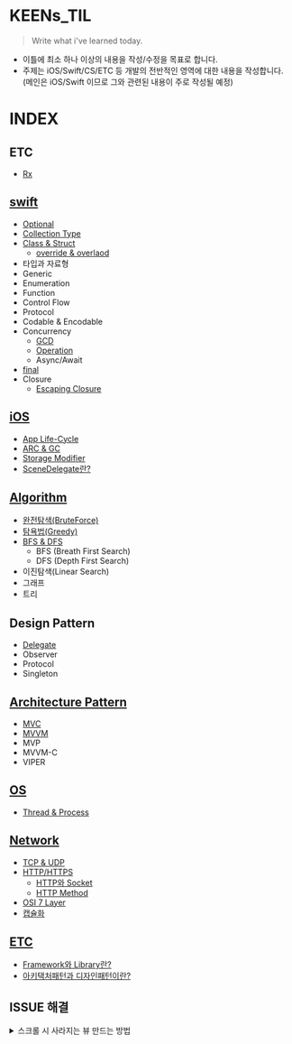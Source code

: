 # KEENs_TIL

> Write what i've learned today.
- 이틀에 최소 하나 이상의 내용을 작성/수정을 목표로 합니다.
- 주제는 iOS/Swift/CS/ETC 등 개발의 전반적인 영역에 대한 내용을 작성합니다.  
 (메인은 iOS/Swift 이므로 그와 관련된 내용이 주로 작성될 예정)

# INDEX
## ETC
- [Rx](https://github.com/keenkim1202/RxSwift_Practice)


## [swift](Swift)
- [Optional](Swift/Optional.md)
- [Collection Type](Swift/Collection_Type.md)
- [Class & Struct](https://nareunhagae.tistory.com/59)
  - [override & overlaod](Swift/Override&Overload.md)
- 타입과 자료형
- Generic
- Enumeration
- Function
- Control Flow
- Protocol
- Codable & Encodable
- Concurrency
  - [GCD](iOS/GCD&Operation.md)
  - [Operation](iOS/GCD&Operation.md)
  - Async/Await
- [final](Swift/final.md)
- Closure
  - [Escaping Closure](Swift/EscapingClosure.md) 

## [iOS](iOS)
- [App Life-Cycle](iOS/appLifeCycle.md)
- [ARC & GC](iOS/ARC_vs_GC.md)
- [Storage Modifier](iOS/Storage_Modifier.md)
- [SceneDelegate란?](iOS/SceneDelegate.md)


## [Algorithm](CS/알고리즘)
- [완전탐색(BruteForce)](CS/알고리즘/완전탐색.md)
- [탐욕법(Greedy)](CS/알고리즘/탐욕법(Greedy).md)
- [BFS  & DFS](CS/알고리즘/DFS&BFS.swift)
  - BFS (Breath First Search)
  - DFS (Depth First Search)
- 이진탐색(Linear Search)
- 그래프
- 트리


## Design Pattern
- [Delegate](https://github.com/keenkim1202/DelegateEx)
- Observer
- Protocol
- Singleton

## [Architecture Pattern](CS/아키택처패턴)
- [MVC](CS/아키택처패턴/MVC.md)
- [MVVM](CS/아키택처패턴/MVVM.md)
- MVP
- MVVM-C
- VIPER


## [OS](CS/운영체제)
- [Thread & Process](CS/운영체제/Thread&Process.md)


## [Network](CS/네트워크)
- [TCP & UDP](CS/네트워크/TCP&UDP.md)
- [HTTP/HTTPS](CS/네트워크/HTTP와HTTPS.md)
  - [HTTP와 Socket](CS/네트워크/HTTP와Socket.md)
  - [HTTP Method](CS/네트워크/HTTPMethod.md)
- [OSI 7 Layer](CS/네트워크/OSI_7_Layer.md)
- [캡슐화](CS/네트워크/캡슐화&역캡슐화.md)

## [ETC](CS/ETC)
- [Framework와 Library란?](CS/ETC/Framework&Library.md)
- [아키택처패턴과 디자인패턴이란?](CS/ETC/아키택처패턴과_디자인패턴이란?.md)

## ISSUE 해결
<details>
 <summary> 스크롤 시 사라지는 뷰 만드는 방법 </summary>
 
 - 상단의 작은 뷰와 웹뷰로 화면이 구성되어있음
 - 아래로 스크롤을 하면 안보이고, 다시 위로 스크롤하면 보이는 뷰를 넣고 싶었음
 - view의 상단 제약조건의 contentOffset을 빼주어 구현함. (함께 있는 뷰가 UIScrollView를 상속받고 있다면 아래의 방법으로 적용 가능)
 
  ```swift
 class SomeView: UIView {
    // 변수 선언
    var topConstraint: Constraint? = nil
    ...

    // 제약조건 설정

    func setConstraints() {
      infoView.snp.makeConstraints {
        $0.leading.trailing.top.equalTo(safeArea)
        $0.height.equalTo(110)
        self.topConstraint = $0.top.equalTo(safeArea).constraint
      }
    }
 }

  // 스크롤 될 때 뷰 올라가게 하기
  extension SomeView: UIScrollViewDelegate {
   func scrollViewDidScroll(_ scrollView: UIScrollView) {
     guard let topConstraint = topConstraint else { return }

     if scrollView.contentOffset.y > 0 {
       if scrollView.contentOffset.y < 110 {
         topConstraint.update(offset: -scrollView.contentOffset.y)
       } else {
         topConstraint.update(offset: -110)
       }
     } else {
       topConstraint.update(offset: 0)
     }
   }
 }
  ```

</details>
